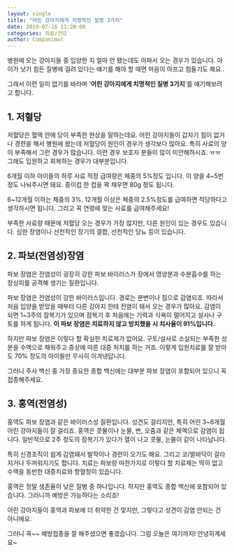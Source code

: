```yaml
---
layout: single
title: "어린 강아지에게 치명적인 질병 3가지"
date: 2019-07-16 11:20:00
categories: 의료/건강
author: Companimal
---
```


병원에 오는 강아지들 중 입양한 지 얼마 안 됐는데도 아파서 오는 경우가 있습니다. 아이가 낫기 힘든 질병에 걸려 있다는 얘기를 해야 할 때면 마음이 아프고 힘들기도 해요..

그래서 이런 일이 없기를 바라며 '**어린 강아지에게 치명적인 질병 3가지**'를 얘기해보려고 합니다.

## 1. 저혈당

저혈당은 혈액 안에 당이 부족한 현상을 말하는데요. 어린 강아지들이 갑자기 힘이 없거나 경련을 해서 병원에 왔는데 저혈당이 원인이 경우가 생각보다 많아요. 특히 사료의 양이 부족해서 그런 경우가 많습니다. 이런 경우 보호자 분들이 많이 미안해하시죠. ㅠㅠ 그래도 입원하고 회복하는 경우가 대부분입니다.

6개월 이하 아이들의 하루 사료 적정 급여량은 체중의 5%정도 입니다. 이 양을 4~5번 정도 나눠주시면 돼요. 종이컵 한 컵을 꽉 채우면 80g 정도 됩니다.

6~12개월 이하는 체중의 3%. 12개월 이상은 체중의 2.5%정도를 급여하면 적당하다고 생각하시면 됩니다. 그리고 꼭 연령에 맞는 사료를 급여해주세요!

부족한 사료량 때문에 저혈당 오는 경우가 가장 많지만, 다른 원인이 있는 경우도 있습니다. 심한 장염이나 선천적인 장기의 결합, 선천적인 당뇨 등이 있습니다.

## 2. 파보(전염성)장염

파보 장염은 전염성이 굉장히 강한 파보 바이러스가 장에서 영양분과 수분흡수를 하는 장상피를 공격해 생기는 질환입니다.

파보 장염은 전염성이 강한 바이러스입니다. 경로는 분변이나 침으로 감염되죠. 따라서 처음 입양을 받았을 때부터 다른 강아지 한테 전염이 돼서 오는 경우가 많아요. 감염이 되면 1~3주의 잠복기가 있으며 잠복기 후 처음에는 기력과 식욕이 떨어지고 설사나 구토를 하게 됩니다. **이 파보 장염은 치료하지 않고 방치했을 시 치사율이 91%입니다.**

하지만 파보 장염은 이렇다 할 확실한 치료제가 없어요. 구토/설사로 소실되는 부족한 성분을 수액으로 채워주고 증상에 따른 대증 처치를 하는 거죠. 이렇게 입원치료를 잘 받아도 70% 정도의 아이들만 무사히 이겨낸답니다.

그러니 주사 백신 중 가장 중요한 종합 백신에는 대부분 파보 장염이 포함되어 있으니 꼭 접종해주세요.

## 3. 홍역(전염성)

홍역도 파보 장염과 같은 바이러스성 질환입니다. 성견도 걸리지만, 특히 어린 3~6개월 어린 강아지들이 잘 걸리죠. 홍역은 콧물이나 눈물, 변, 오줌과 같은 체액으로 감염이 됩니다. 일반적으로 2주 정도의 잠복기가 있다가 열이 나고 콧물, 눈물이 같이 나타납니다.

특히 신경조직이 쉽게 감염돼서 발작이나 경련이 오기도 해요. 그리고 코/발바닥이 갈라지거나 두꺼워지기도 합니다. 치료는 파보랑 마찬가지로 이렇다 할 치료제는 딱히 없고 수액을 동반한 대증치료와 항혈청이 있습니다.

홍역은 정말 생존율이 낮은 질병 중 하나입니다. 하지만 홍역도 종합 백신에 포함되어 있습니다. 그러니까 예방은 가능하다는 소리죠!

어린 강아지들이 홍역과 파보에 더 취약한 건 맞지만, 그렇다고 성견이 감염 안되는 건 아니에요.

그러니 꼭~~ 예방접종을 잘 해주셨으면 좋겠습니다. 그럼 오늘은 여기까지! 안녕히계세요~
